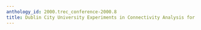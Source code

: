 ```yaml
---
anthology_id: 2000.trec_conference-2000.8
title: Dublin City University Experiments in Connectivity Analysis for TREC-9
---
```

